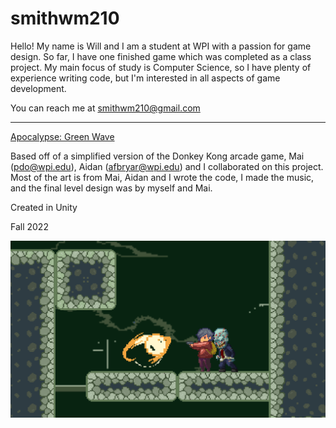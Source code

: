# smithwm210

Hello! My name is Will and I am a student at WPI with a passion for game design. So far, I have one finished game which was completed as a class project. My main focus of study is Computer Science, so I have plenty of experience writing code, but I'm interested in all aspects of game development.

You can reach me at smithwm210@gmail.com

-------------------------------------

[Apocalypse: Green Wave](https://smithwm210.github.io/green-wave/Releases-builds/index.html)

Based off of a simplified version of the Donkey Kong arcade game, Mai (pdo@wpi.edu), Aidan (afbryar@wpi.edu) and I collaborated on this project. Most of the art is from Mai, Aidan and I wrote the code, I made the music, and the final level design was by myself and Mai.

Created in Unity

Fall 2022

![Game Screenshot](/Assets/green-wave-img1.png)

